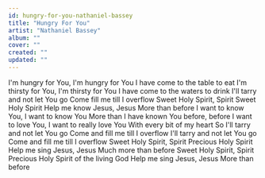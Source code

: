 ```yaml
---
id: hungry-for-you-nathaniel-bassey
title: "Hungry For You"
artist: "Nathaniel Bassey"
album: ""
cover: ""
created: ""
updated: ""
---
```


I'm hungry for You, I'm hungry for You
I have come to the table to eat
I'm thirsty for You, I'm thirsty for You
I have come to the waters to drink
I'll tarry and not let You go
Come fill me till I overflow
Sweet Holy Spirit, Spirit
Sweet Holy Spirit
Help me know Jesus, Jesus
More than before
I want to know You, I want to know You
More than I have known You before, before
I want to love You, I want to really love You
With every bit of my heart
So I'll tarry and not let You go
Come and fill me till I overflow
I'll tarry and not let You go
Come and fill me till I overflow
Sweet Holy Spirit, Spirit
Precious Holy Spirit
Help me sing Jesus, Jesus
Much more than before
Sweet Holy Spirit, Spirit
Precious Holy Spirit of the living God
Help me sing Jesus, Jesus
More than before